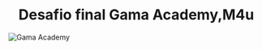 <h1 style="text-align: center;"> Desafio final Gama Academy,M4u </h1>

![Gama Academy](https://res.cloudinary.com/walljobs/image/upload/v1575401331/kzv4wwbbh6sai7cwqyu8.jpg=100x20)